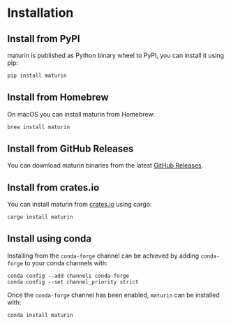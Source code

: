 # Installation

## Install from PyPI

maturin is published as Python binary wheel to PyPI, you can install it using pip:

```bash
pip install maturin
```

## Install from Homebrew

On macOS you can install maturin from Homebrew:

```bash
brew install maturin
```

## Install from GitHub Releases

You can download maturin binaries from the latest [GitHub Releases](https://github.com/PyO3/maturin/releases/latest).

## Install from crates.io

You can install maturin from [crates.io](https://crates.io/crates/maturin) using cargo:

```bash
cargo install maturin
```

## Install using conda

Installing from the `conda-forge` channel can be achieved by adding `conda-forge` to your conda channels with:

```
conda config --add channels conda-forge
conda config --set channel_priority strict
```

Once the `conda-forge` channel has been enabled, `maturin` can be installed with:

```
conda install maturin
```
